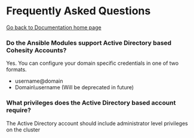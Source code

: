 # Frequently Asked Questions

[Go back to Documentation home page ](../README.md)

### Do the Ansible Modules support Active Directory based Cohesity Accounts?
Yes.  You can configure your domain specific credentials in one of two formats.
- username@domain
- Domain\username (Will be deprecated in future)

### What privileges does the Active Directory based account require?
The Active Directory account should include administrator level privileges on the cluster


